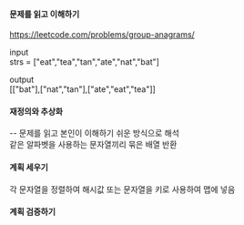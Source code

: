 #### 문제를 읽고 이해하기
https://leetcode.com/problems/group-anagrams/

input</br>
strs = ["eat","tea","tan","ate","nat","bat"]


output</br>
[["bat"],["nat","tan"],["ate","eat","tea"]]


#### 재정의와 추상화<br>
-- 문제를 읽고 본인이 이해하기 쉬운 방식으로 해석<br>
같은 알파벳을 사용하는 문자열끼리 묶은 배열 반환

#### 계획 세우기<br>
각 문자열을 정렬하여 해시값 또는 문자열을 키로 사용하여 맵에 넣음<br>

#### 계획 검증하기

